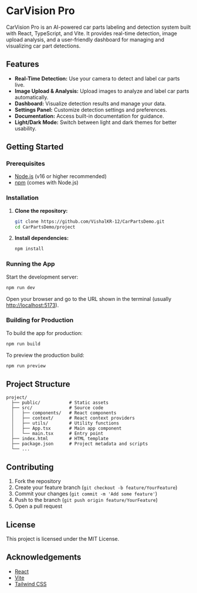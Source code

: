 # CarVision Pro

CarVision Pro is an AI-powered car parts labeling and detection system built with React, TypeScript, and Vite. It provides real-time detection, image upload analysis, and a user-friendly dashboard for managing and visualizing car part detections.

## Features
- **Real-Time Detection:** Use your camera to detect and label car parts live.
- **Image Upload & Analysis:** Upload images to analyze and label car parts automatically.
- **Dashboard:** Visualize detection results and manage your data.
- **Settings Panel:** Customize detection settings and preferences.
- **Documentation:** Access built-in documentation for guidance.
- **Light/Dark Mode:** Switch between light and dark themes for better usability.

## Getting Started

### Prerequisites
- [Node.js](https://nodejs.org/) (v16 or higher recommended)
- [npm](https://www.npmjs.com/) (comes with Node.js)

### Installation
1. **Clone the repository:**
   ```sh
   git clone https://github.com/VishalKR-12/CarPartsDemo.git
   cd CarPartsDemo/project
   ```
2. **Install dependencies:**
   ```sh
   npm install
   ```

### Running the App
Start the development server:
```sh
npm run dev
```
Open your browser and go to the URL shown in the terminal (usually [http://localhost:5173](http://localhost:5173)).

### Building for Production
To build the app for production:
```sh
npm run build
```

To preview the production build:
```sh
npm run preview
```

## Project Structure
```
project/
  ├── public/           # Static assets
  ├── src/              # Source code
  │   ├── components/   # React components
  │   ├── context/      # React context providers
  │   ├── utils/        # Utility functions
  │   ├── App.tsx       # Main app component
  │   └── main.tsx      # Entry point
  ├── index.html        # HTML template
  ├── package.json      # Project metadata and scripts
  └── ...
```

## Contributing
1. Fork the repository
2. Create your feature branch (`git checkout -b feature/YourFeature`)
3. Commit your changes (`git commit -m 'Add some feature'`)
4. Push to the branch (`git push origin feature/YourFeature`)
5. Open a pull request

## License
This project is licensed under the MIT License.

## Acknowledgements
- [React](https://react.dev/)
- [Vite](https://vitejs.dev/)
- [Tailwind CSS](https://tailwindcss.com/) 
